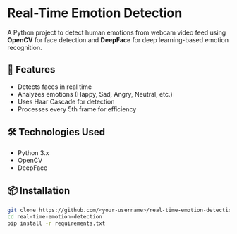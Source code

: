 # Real-Time Emotion Detection

A Python project to detect human emotions from webcam video feed using **OpenCV** for face detection and **DeepFace** for deep learning-based emotion recognition.

## 🚀 Features
- Detects faces in real time
- Analyzes emotions (Happy, Sad, Angry, Neutral, etc.)
- Uses Haar Cascade for detection
- Processes every 5th frame for efficiency

## 🛠️ Technologies Used
- Python 3.x
- OpenCV
- DeepFace

## 📦 Installation
```bash
git clone https://github.com/<your-username>/real-time-emotion-detection.git
cd real-time-emotion-detection
pip install -r requirements.txt
